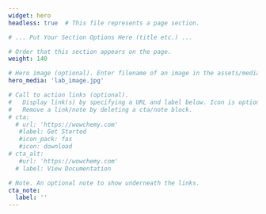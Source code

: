 ```yaml
---
widget: hero
headless: true  # This file represents a page section.

# ... Put Your Section Options Here (title etc.) ...

# Order that this section appears on the page.
weight: 140

# Hero image (optional). Enter filename of an image in the assets/media/ folder.
hero_media: 'lab_image.jpg'

# Call to action links (optional).
#   Display link(s) by specifying a URL and label below. Icon is optional for `cta`.
#   Remove a link/note by deleting a cta/note block.
# cta:
  # url: 'https://wowchemy.com'
   #label: Get Started
   #icon_pack: fas
   #icon: download
# cta_alt:
   #url: 'https://wowchemy.com'
  # label: View Documentation

# Note. An optional note to show underneath the links.
cta_note:
  label: ''
---
```

